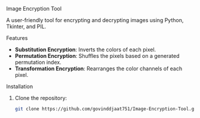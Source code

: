  Image Encryption Tool

A user-friendly tool for encrypting and decrypting images using Python, Tkinter, and PIL.

 Features
- **Substitution Encryption**: Inverts the colors of each pixel.
- **Permutation Encryption**: Shuffles the pixels based on a generated permutation index.
- **Transformation Encryption**: Rearranges the color channels of each pixel.

 Installation
1. Clone the repository:
   ```sh
   git clone https://github.com/govinddjaat751/Image-Encryption-Tool.git

